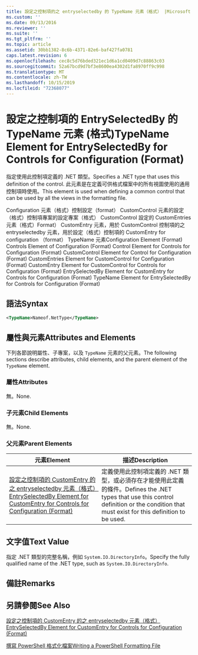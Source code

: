 ```yaml
---
title: 設定之控制項的之 entryselectedby 的 TypeName 元素（格式） |Microsoft Docs
ms.custom: ''
ms.date: 09/13/2016
ms.reviewer: ''
ms.suite: ''
ms.tgt_pltfrm: ''
ms.topic: article
ms.assetid: 30bb1382-8c6b-4371-82e6-baf427fa0781
caps.latest.revision: 6
ms.openlocfilehash: cec8c5d76bded321ec1d6a1cd0409d7c88863c03
ms.sourcegitcommit: 52a67bcd9d7bf3e8600ea4302d1fa8970ff9c998
ms.translationtype: MT
ms.contentlocale: zh-TW
ms.lasthandoff: 10/15/2019
ms.locfileid: "72368077"
---
```

# <a name="typename-element-for-entryselectedby-for-controls-for-configuration-format"></a><span data-ttu-id="1f7bf-102">設定之控制項的 EntrySelectedBy 的 TypeName 元素 (格式)</span><span class="sxs-lookup"><span data-stu-id="1f7bf-102">TypeName Element for EntrySelectedBy for Controls for Configuration (Format)</span></span>

<span data-ttu-id="1f7bf-103">指定使用此控制項定義的 .NET 類型。</span><span class="sxs-lookup"><span data-stu-id="1f7bf-103">Specifies a .NET type that uses this definition of the control.</span></span> <span data-ttu-id="1f7bf-104">此元素是在定義可供格式檔案中的所有視圖使用的通用控制項時使用。</span><span class="sxs-lookup"><span data-stu-id="1f7bf-104">This element is used when defining a common control that can be used by all the views in the formatting file.</span></span>

<span data-ttu-id="1f7bf-105">Configuration 元素（格式）控制設定（format） CustomControl 元素的設定（格式）控制項專案的設定專案（格式） CustomControl 設定的 CustomEntries 元素（格式）Format） CustomEntry 元素，用於 CustomControl 控制項的之 entryselectedby 元素，用於設定（格式）控制項的 CustomEntry for configuration （format） TypeName 元素</span><span class="sxs-lookup"><span data-stu-id="1f7bf-105">Configuration Element (Format) Controls Element of Configuration (Format) Control Element for Controls for Configuration (Format) CustomControl Element for Control for Configuration (Format) CustomEntries Element for CustomControl for Configuration (Format) CustomEntry Element for CustomControl for Controls for Configuration (Format) EntrySelectedBy Element for CustomEntry for Controls for Configuration (Format) TypeName Element for EntrySelectedBy for Controls for Configuration (Format)</span></span>

## <a name="syntax"></a><span data-ttu-id="1f7bf-106">語法</span><span class="sxs-lookup"><span data-stu-id="1f7bf-106">Syntax</span></span>

```xml
<TypeName>Nameof.NetType</TypeName>

```

## <a name="attributes-and-elements"></a><span data-ttu-id="1f7bf-107">屬性與元素</span><span class="sxs-lookup"><span data-stu-id="1f7bf-107">Attributes and Elements</span></span>

<span data-ttu-id="1f7bf-108">下列各節說明屬性、子專案，以及 `TypeName` 元素的父元素。</span><span class="sxs-lookup"><span data-stu-id="1f7bf-108">The following sections describe attributes, child elements, and the parent element of the `TypeName` element.</span></span>

### <a name="attributes"></a><span data-ttu-id="1f7bf-109">屬性</span><span class="sxs-lookup"><span data-stu-id="1f7bf-109">Attributes</span></span>

<span data-ttu-id="1f7bf-110">無。</span><span class="sxs-lookup"><span data-stu-id="1f7bf-110">None.</span></span>

### <a name="child-elements"></a><span data-ttu-id="1f7bf-111">子元素</span><span class="sxs-lookup"><span data-stu-id="1f7bf-111">Child Elements</span></span>

<span data-ttu-id="1f7bf-112">無。</span><span class="sxs-lookup"><span data-stu-id="1f7bf-112">None.</span></span>

### <a name="parent-elements"></a><span data-ttu-id="1f7bf-113">父元素</span><span class="sxs-lookup"><span data-stu-id="1f7bf-113">Parent Elements</span></span>

|<span data-ttu-id="1f7bf-114">元素</span><span class="sxs-lookup"><span data-stu-id="1f7bf-114">Element</span></span>|<span data-ttu-id="1f7bf-115">描述</span><span class="sxs-lookup"><span data-stu-id="1f7bf-115">Description</span></span>|
|-------------|-----------------|
|[<span data-ttu-id="1f7bf-116">設定之控制項的 CustomEntry 的之 entryselectedby 元素（格式）</span><span class="sxs-lookup"><span data-stu-id="1f7bf-116">EntrySelectedBy Element for CustomEntry for Controls for Configuration (Format)</span></span>](./entryselectedby-element-for-customentry-for-controls-for-configuration-format.md)|<span data-ttu-id="1f7bf-117">定義使用此控制項定義的 .NET 類型，或必須存在才能使用此定義的條件。</span><span class="sxs-lookup"><span data-stu-id="1f7bf-117">Defines the .NET types that use this control definition or the condition that must exist for this definition to be used.</span></span>|

## <a name="text-value"></a><span data-ttu-id="1f7bf-118">文字值</span><span class="sxs-lookup"><span data-stu-id="1f7bf-118">Text Value</span></span>

<span data-ttu-id="1f7bf-119">指定 .NET 類型的完整名稱，例如 `System.IO.DirectoryInfo`。</span><span class="sxs-lookup"><span data-stu-id="1f7bf-119">Specify the fully qualified name of the .NET type, such as `System.IO.DirectoryInfo`.</span></span>

## <a name="remarks"></a><span data-ttu-id="1f7bf-120">備註</span><span class="sxs-lookup"><span data-stu-id="1f7bf-120">Remarks</span></span>

## <a name="see-also"></a><span data-ttu-id="1f7bf-121">另請參閱</span><span class="sxs-lookup"><span data-stu-id="1f7bf-121">See Also</span></span>

[<span data-ttu-id="1f7bf-122">設定之控制項的 CustomEntry 的之 entryselectedby 元素（格式）</span><span class="sxs-lookup"><span data-stu-id="1f7bf-122">EntrySelectedBy Element for CustomEntry for Controls for Configuration (Format)</span></span>](./entryselectedby-element-for-customentry-for-controls-for-configuration-format.md)

[<span data-ttu-id="1f7bf-123">撰寫 PowerShell 格式化檔案</span><span class="sxs-lookup"><span data-stu-id="1f7bf-123">Writing a PowerShell Formatting File</span></span>](./writing-a-powershell-formatting-file.md)
